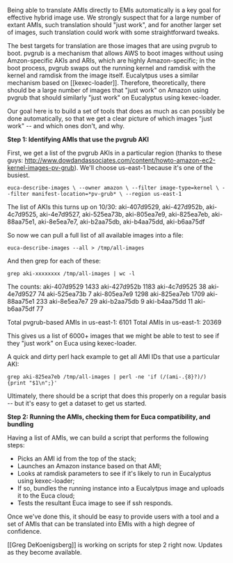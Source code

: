 Being able to translate AMIs directly to EMIs automatically is a key goal for effective hybrid image use.  We strongly suspect that for a large number of extant AMIs, such translation should "just work", and for another larger set of images, such translation could work with some straightforward tweaks.

The best targets for translation are those images that are using pvgrub to boot.  pvgrub is a mechanism that allows AWS to boot images without using Amzon-specific AKIs and ARIs, which are highly Amazon-specific; in the boot process, pvgrub swaps out the running kernel and ramdisk with the kernel and ramdisk from the image itself.  Eucalytpus uses a similar mechanism based on [[kexec-loader]].  Therefore, theoretically, there should be a large number of images that "just work" on Amazon using pvgrub that should similarly "just work" on Eucalyptus using kexec-loader.

Our goal here is to build a set of tools that does as much as can possibly be done automatically, so that we get a clear picture of which images "just work" -- and which ones don't, and why.

**Step 1: Identifying AMIs that use the pvgrub AKI**

First, we get a list of the pvgrub AKIs in a particular region (thanks to these guys: http://www.dowdandassociates.com/content/howto-amazon-ec2-kernel-images-pv-grub).  We'll choose us-east-1 because it's one of the busiest.

`euca-describe-images \
--owner amazon \
--filter image-type=kernel \
--filter manifest-location=*pv-grub* \
--region us-east-1`

The list of AKIs this turns up on 10/30: aki-407d9529, aki-427d952b, aki-4c7d9525, aki-4e7d9527, aki-525ea73b, aki-805ea7e9, aki-825ea7eb, aki-88aa75e1, aki-8e5ea7e7, aki-b2aa75db, aki-b4aa75dd, aki-b6aa75df

So now we can pull a full list of all available images into a file:

`euca-describe-images --all > /tmp/all-images`

And then grep for each of these:

`grep aki-xxxxxxxx /tmp/all-images | wc -l`

The counts:
aki-407d9529 1433
aki-427d952b 1183
aki-4c7d9525 38
aki-4e7d9527 74
aki-525ea73b 7
aki-805ea7e9 1298
aki-825ea7eb 1709
aki-88aa75e1 233
aki-8e5ea7e7 29
aki-b2aa75db 9
aki-b4aa75dd 11
aki-b6aa75df 77

Total pvgrub-based AMIs in us-east-1: 6101
Total AMIs in us-east-1: 20369 

This gives us a list of 6000+ images that we might be able to test to see if they "just work" on Euca using kexec-loader.

A quick and dirty perl hack example to get all AMI IDs that use a particular AKI:

`grep aki-825ea7eb /tmp/all-images | perl -ne 'if (/(ami-.{8}?)/) {print "$1\n";}'`

Ultimately, there should be a script that does this properly on a regular basis -- but it's easy to get a dataset to get us started.

**Step 2: Running the AMIs, checking them for Euca compatibility, and bundling** 

Having a list of AMIs, we can build a script that performs the following steps:

* Picks an AMI id from the top of the stack;
* Launches an Amazon instance based on that AMI;
* Looks at ramdisk parameters to see if it's likely to run in Eucalyptus using kexec-loader;
* If so, bundles the running instance into a Eucalytpus image and uploads it to the Euca cloud;
* Tests the resultant Euca image to see if ssh responds.

Once we've done this, it should be easy to provide users with a tool and a set of AMIs that can be
translated into EMIs with a high degree of confidence.

[[Greg DeKoenigsberg]] is working on scripts for step 2 right now.  Updates as they become available.